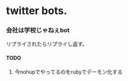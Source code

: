 twitter bots.
======================
### 会社は学校じゃねぇbot
リプライされたらリプライし返す。  
#### TODO
1. 今nohupでやってるのをrubyでデーモン化する
